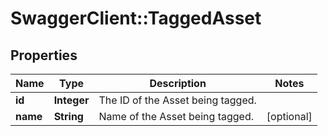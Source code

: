 # SwaggerClient::TaggedAsset

## Properties
Name | Type | Description | Notes
------------ | ------------- | ------------- | -------------
**id** | **Integer** | The ID of the Asset being tagged. | 
**name** | **String** | Name of the Asset being tagged. | [optional] 


